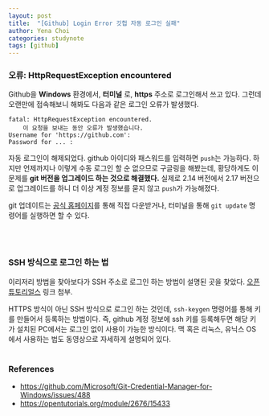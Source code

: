 ```yaml
---
layout: post
title:  "[Github] Login Error 깃헙 자동 로그인 실패"
author: Yena Choi
categories: studynote
tags: [github]
---
```


### 오류: HttpRequestException encountered

Github을 **Windows** 환경에서, **터미널** 로, **https** 주소로 로그인해서 쓰고 있다. 그런데 오랜만에 접속해보니 해봐도 다음과 같은 로그인 오류가 발생했다.

```Git
fatal: HttpRequestException encountered.
    이 요청을 보내는 동안 오류가 발생했습니다.
Username for 'https://github.com':
Password for ... :
```


자동 로그인이 해제되었다. github 아이디와 패스워드를 입력하면 `push`는 가능하다. 하지만 언제까지나 이렇게 수동 로그인 할 순 없으므로 구글링을 해봤는데, 황당하게도 이 문제를 **git 버전을 업그레이드 하는 것으로 해결했다.** 실제로 2.14 버전에서 2.17 버전으로 업그레이드를 하니 더 이상 계정 정보를 묻지 않고 `push`가 가능해졌다.

git 업데이트는 [공식 홈페이지](https://gitforwindows.org)를 통해 직접 다운받거나, 터미널을 통해 `git update` 명령어를 실행하면 할 수 있다.

<br><br>

### SSH 방식으로 로그인 하는 법
이리저리 방법을 찾아보다가 SSH 주소로 로그인 하는 방법이 설명된 곳을 찾았다. [오픈 튜토리얼스](https://opentutorials.org/module/2676/15433) 링크 첨부.

HTTPS 방식이 아닌 SSH 방식으로 로그인 하는 것인데, `ssh-keygen` 명령어를 통해 키를 만들어서 등록하는 방법이다. 즉, github 계정 정보에 ssh 키를 등록해두면 해당 키가 설치된 PC에서는 로그인 없이 사용이 가능한 방식이다. 맥 혹은 리눅스, 유닉스 OS에서 사용하는 법도 동영상으로 자세하게 설명되어 있다.
<br><br>


### References
- https://github.com/Microsoft/Git-Credential-Manager-for-Windows/issues/488
- https://opentutorials.org/module/2676/15433
